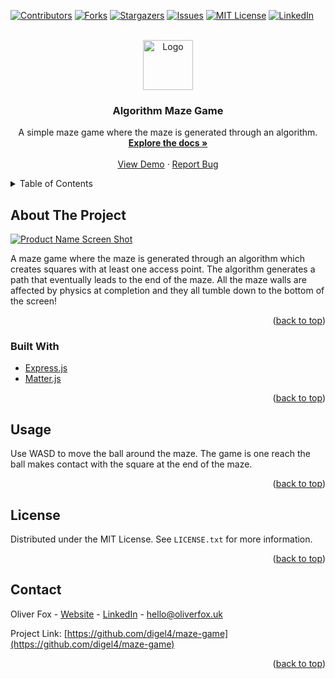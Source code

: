 <div id="top"></div>

[![Contributors][contributors-shield]][contributors-url]
[![Forks][forks-shield]][forks-url]
[![Stargazers][stars-shield]][stars-url]
[![Issues][issues-shield]][issues-url]
[![MIT License][license-shield]][license-url]
[![LinkedIn][linkedin-shield]][linkedin-url]



<!-- PROJECT LOGO -->
<br />
<div align="center">
  <a href="https://github.com/digel4/maze-game">
    <img src="https://user-images.githubusercontent.com/58178649/168474919-28783ab7-2bb0-458c-9537-115d86696b1c.png" alt="Logo" width="80" height="80">
  </a>
<h3 align="center">Algorithm Maze Game</h3>

  <p align="center">
    A simple maze game where the maze is generated through an algorithm.
    <br />
    <a href="https://github.com/digel4/maze-game"><strong>Explore the docs »</strong></a>
    <br />
    <br />
    <a href="https://olivers-maze-game.herokuapp.com/">View Demo</a>
    ·
    <a href="https://github.com/digel4/maze-game/issues">Report Bug</a>
  </p>
</div>



<!-- TABLE OF CONTENTS -->
<details>
  <summary>Table of Contents</summary>
  <ol>
    <li>
      <a href="#about-the-project">About The Project</a>
      <ul>
        <li><a href="#built-with">Built With</a></li>
      </ul>
    </li>
    <li><a href="#usage">Usage</a></li>
    <li><a href="#license">License</a></li>
    <li><a href="#contact">Contact</a></li>
  </ol>
</details>



<!-- ABOUT THE PROJECT -->
## About The Project

[![Product Name Screen Shot][product-screenshot]](https://example.com)

A maze game where the maze is generated through an algorithm which creates squares with at least one access point.  The algorithm generates a path that eventually leads to the end of the maze. All the maze walls are affected by physics at completion and they all tumble down to the bottom of the screen!


<p align="right">(<a href="#top">back to top</a>)</p>



### Built With

* [Express.js](https://expressjs.com/)
* [Matter.js](https://brm.io/matter-js/)

<p align="right">(<a href="#top">back to top</a>)</p>




## Usage

Use WASD to move the ball around the maze. The game is one reach the ball makes contact with the square at the end of the maze. 


<p align="right">(<a href="#top">back to top</a>)</p>


<!-- LICENSE -->
## License

Distributed under the MIT License. See `LICENSE.txt` for more information.

<p align="right">(<a href="#top">back to top</a>)</p>



<!-- CONTACT -->
## Contact

Oliver Fox - [Website](https://oliverfox.uk/) - [LinkedIn](https://www.linkedin.com/in/oliver-fox-uk/) - hello@oliverfox.uk

Project Link: [https://github.com/digel4/maze-game](https://github.com/digel4/maze-game)

<p align="right">(<a href="#top">back to top</a>)</p>


<!-- MARKDOWN LINKS & IMAGES -->
<!-- https://www.markdownguide.org/basic-syntax/#reference-style-links -->
[contributors-shield]: https://img.shields.io/github/contributors/digel4/maze-game.svg?style=for-the-badge
[contributors-url]: https://github.com/digel4/maze-game/graphs/contributors
[forks-shield]: https://img.shields.io/github/forks/digel4/maze-game.svg?style=for-the-badge
[forks-url]: https://github.com/digel4/maze-game/network/members
[stars-shield]: https://img.shields.io/github/stars/digel4/maze-game.svg?style=for-the-badge
[stars-url]: https://github.com/digel4/maze-game/stargazers
[issues-shield]: https://img.shields.io/github/issues/digel4/maze-game.svg?style=for-the-badge
[issues-url]: https://github.com/digel4/maze-gamee/issues
[license-shield]: https://img.shields.io/github/license/digel4/maze-game.svg?style=for-the-badge
[license-url]: https://github.com/digel4/maze-game/blob/master/LICENSE.txt
[linkedin-shield]: https://img.shields.io/badge/-LinkedIn-black.svg?style=for-the-badge&logo=linkedin&colorB=555
[linkedin-url]: https://www.linkedin.com/in/oliver-fox-uk/
[product-screenshot]: https://user-images.githubusercontent.com/58178649/168474636-3063f1ac-8461-4070-a4b3-d58310880b9f.png

